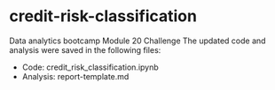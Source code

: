 # credit-risk-classification
Data analytics bootcamp Module 20 Challenge
The updated code and analysis were saved in the following files:
- Code: credit_risk_classification.ipynb
- Analysis: report-template.md
